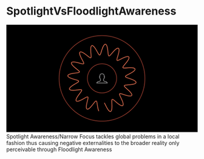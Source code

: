 # SpotlightVsFloodlightAwareness
![](SpotlightVsFloodlightAwareness.gif)
Spotlight Awareness/Narrow Focus tackles global problems in a local fashion thus causing negative externalities to the broader reality only perceivable through Floodlight Awareness
